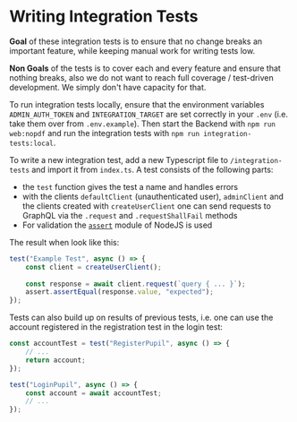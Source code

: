 # Writing Integration Tests

**Goal** of these integration tests is to ensure that no change breaks an important feature, while keeping manual work for writing tests low.

**Non Goals** of the tests is to cover each and every feature and ensure that nothing breaks, also we do not want to reach full coverage / test-driven development. We simply don't have capacity for that.

To run integration tests locally, ensure that the environment variables `ADMIN_AUTH_TOKEN` and `INTEGRATION_TARGET` are set correctly in your `.env` (i.e. take them over from `.env.example`). Then start the Backend with `npm run web:nopdf` and run the integration tests with `npm run integration-tests:local`.

To write a new integration test, add a new Typescript file to `/integration-tests` and import it from `index.ts`.
A test consists of the following parts:
- the `test` function gives the test a name and handles errors
- with the clients `defaultClient` (unauthenticated user), `adminClient` and the clients created with `createUserClient` one can send requests to GraphQL via the `.request` and `.requestShallFail` methods
- For validation the [`assert`](https://nodejs.org/api/assert.html) module of NodeJS is used

The result when look like this:

```ts
test("Example Test", async () => {
    const client = createUserClient();
    
    const response = await client.request(`query { ... }`);
    assert.assertEqual(response.value, "expected");
});
```

Tests can also build up on results of previous tests, i.e. one can use the account registered in the registration test in the login test:

```ts
const accountTest = test("RegisterPupil", async () => {
    // ...
    return account;
});

test("LoginPupil", async () => {
    const account = await accountTest;
    // ...
});
```